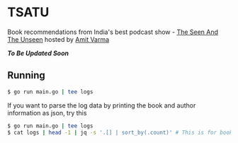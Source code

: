 # TSATU

Book recommendations from India's best podcast show - [The Seen And The Unseen](https://seenunseen.in/) hosted by [Amit Varma](https://amitvarma.com/)

___To Be Updated Soon___

## Running

```bash
$ go run main.go | tee logs
```

If you want to parse the log data by printing the book and author information as json, try this 

```bash
$ go run main.go | tee logs
$ cat logs | head -1 | jq -s '.[] | sort_by(.count)' # This is for books
```
